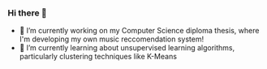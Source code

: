 ### Hi there 👋
- 🔭 I’m currently working on my Computer Science diploma thesis, where I'm developing my own music reccomendation system!
- 🌱 I’m currently learning about unsupervised learning algorithms, particularly clustering techniques like K-Means
<!--
**ProgByIce/ProgByIce** is a ✨ _special_ ✨ repository because its `README.md` (this file) appears on your GitHub profile.

Here are some ideas to get you started:

- 🔭 I’m currently working on ...
- 🌱 I’m currently learning ...
- 👯 I’m looking to collaborate on ...
- 🤔 I’m looking for help with ...
- 💬 Ask me about ...
- 📫 How to reach me: ...
- 😄 Pronouns: ...
- ⚡ Fun fact: ...
-->
